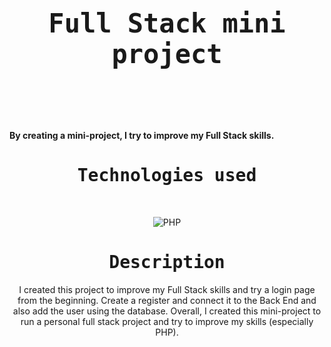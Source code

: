 <p align="center"><h1 align="center"><samp><h2>Full Stack mini project</h2></samp></p>
<br />
<p align="center"><h4> By creating a mini-project, I try to improve my Full Stack skills.</h4></p>

<p align="center"><h1 align="center"><samp>Technologies used</samp></h1></p>
<br/>
<p align="center">
  <img src="https://img.shields.io/badge/-PHP-lightpurple?style=for-the-badge&logo=php" alt="PHP" />
</p>

<p align="center"><h1 align="center"><samp>Description</samp></h1></p>
<p align='center'>
I created this project to improve my Full Stack skills and try a login page from the beginning. Create a register and connect it to the Back End and also add the user using the database.
Overall,
I created this mini-project to run a personal full stack project and try to improve my skills (especially PHP).
</p>
